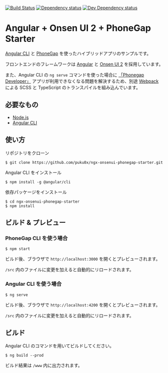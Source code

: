 [![Build Status][travis-ci-image]][travis-ci-url]
[![Dependency status][david-dm-image]][david-dm-url]
[![Dev Dependency status][david-dm-dev-image]][david-dm-dev-url]
# Angular + Onsen UI 2 + PhoneGap Starter

[Angular CLI](https://cli.angular.io/) と [PhoneGap](http://phonegap.com/) を使ったハイブリッドアプリのサンプルです。

フロントエンドのフレームワークは [Angular](https://angular.io/) と [Onsen UI 2](https://onsen.io/) を採用しています。

また、Angular CLI の `ng serve` コマンドを使った場合に [「Phonegap Developer」](http://docs.phonegap.com/getting-started/2-install-mobile-app/) アプリが利用できなくなる問題を解決するため、別途 [Webpack](https://webpack.github.io/) による SCSS と TypeScript のトランスパイルを組み込んでいます。

## 必要なもの
- [Node.js](https://nodejs.org/)
- [Angular CLI](https://cli.angular.io/)

## 使い方

リポジトリをクローン
```
$ git clone https://github.com/puku0x/ngx-onsenui-phonegap-starter.git
```

Angular CLI をインストール
```
$ npm install -g @angular/cli
```

依存パッケージをインストール
```
$ cd ngx-onsenui-phonegap-starter
$ npm install
```

## ビルド & プレビュー

### PhoneGap CLI を使う場合
```
$ npm start
```

ビルド後、ブラウザで `http://localhost:3000` を開くとプレビューされます。

`/src` 内のファイルに変更を加えると自動的にリロードされます。

### Angular CLI を使う場合
```
$ ng serve
```

ビルド後、ブラウザで `http://localhost:4200` を開くとプレビューされます。

`/src` 内のファイルに変更を加えると自動的にリロードされます。


## ビルド

Angular CLI のコマンドを用いてビルドしてください。
```
$ ng build --prod
```

ビルド結果は `/www` 内に出力されます。

[travis-ci-url]: http://travis-ci.org/puku0x/ngx-onsenui-phonegap-starter
[travis-ci-image]: https://travis-ci.org/puku0x/ngx-onsenui-phonegap-starter.svg?branch=master
[david-dm-url]:https://david-dm.org/puku0x/ngx-onsenui-phonegap-starter
[david-dm-image]:https://david-dm.org/puku0x/ngx-onsenui-phonegap-starter.svg
[david-dm-dev-url]:https://david-dm.org/puku0x/ngx-onsenui-phonegap-starter?type=dev
[david-dm-dev-image]:https://david-dm.org/puku0x/ngx-onsenui-phonegap-starter/dev-status.svg
